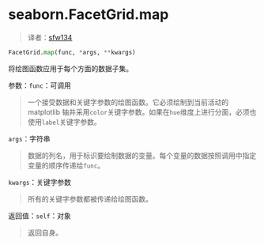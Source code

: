 # seaborn.FacetGrid.map

> 译者：[sfw134](https://github.com/sfw134)

```py
FacetGrid.map(func, *args, **kwargs)
```

将绘图函数应用于每个方面的数据子集。

参数：`func`：可调用

> 一个接受数据和关键字参数的绘图函数。它必须绘制到当前活动的 matplotlib 轴并采用`color`关键字参数。如果在`hue`维度上进行分面，必须也使用`label`关键字参数。

`args`：字符串

> 数据的列名，用于标识要绘制数据的变量。每个变量的数据按照调用中指定变量的顺序传递给`func`。

`kwargs`：关键字参数

> 所有的关键字参数都被传递给绘图函数。


返回值：`self`：对象

> 返回自身。

